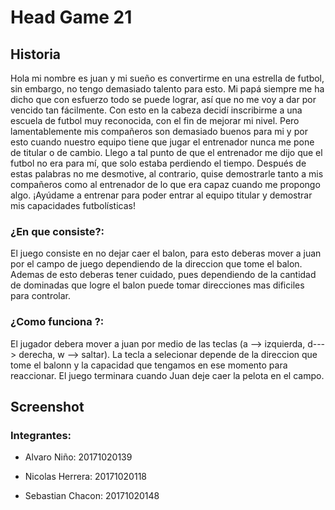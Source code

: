 # Head Game 21

## Historia

<p>
Hola mi nombre es juan y mi sueño es convertirme en una estrella de futbol, sin embargo, no tengo demasiado talento para esto. Mi papá siempre me ha dicho que con esfuerzo todo se puede lograr, así que no me voy a dar por vencido tan fácilmente. Con esto en la cabeza decidí inscribirme a una escuela de futbol muy reconocida, con el fin de mejorar mi nivel. 
Pero lamentablemente mis compañeros son demasiado buenos para mi y por esto cuando nuestro equipo tiene que jugar el entrenador nunca me pone de titular o de cambio.  Llego a tal punto de que el entrenador me dijo que el futbol no era para mí, que solo estaba perdiendo el tiempo. Después de estas palabras no me desmotive, al contrario, quise demostrarle tanto a mis compañeros como al entrenador de lo que era capaz cuando me propongo algo.  
¡Ayúdame a entrenar para poder entrar al equipo titular y demostrar mis capacidades futbolísticas! 
</p>

### ¿En que consiste?:
<p>
El juego consiste en no dejar caer el balon, para esto deberas mover a juan por el campo de juego dependiendo de la direccion que tome el balon. Ademas de esto deberas tener cuidado, pues dependiendo de la cantidad de dominadas que logre el balon puede tomar direcciones mas dificiles para controlar.
</p>

### ¿Como funciona ?:
<p>
El jugador debera mover a juan por medio de las teclas (a --> izquierda, d---> derecha, w --> saltar). La tecla a selecionar depende de la direccion que tome el balonn y la capacidad que tengamos en ese momento para reaccionar.
El juego terminara cuando Juan deje caer la pelota en el campo. 
</p>

## Screenshot



### Integrantes:

- Alvaro Niño: 20171020139

- Nicolas Herrera: 20171020118

- Sebastian Chacon: 20171020148
